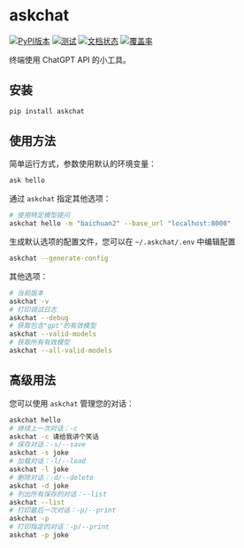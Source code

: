 # askchat

[![PyPI版本](https://img.shields.io/pypi/v/askchat.svg)](https://pypi.python.org/pypi/askchat)
[![测试](https://github.com/rexwzh/askchat/actions/workflows/test.yml/badge.svg)](https://github.com/rexwzh/askchat/actions/workflows/test.yml/)
[![文档状态](https://img.shields.io/badge/docs-github_pages-blue.svg)](https://rexwzh.github.io/askchat/)
[![覆盖率](https://codecov.io/gh/rexwzh/askchat/branch/main/graph/badge.svg)](https://codecov.io/gh/rexwzh/askchat)

终端使用 ChatGPT API 的小工具。

## 安装

```bash
pip install askchat
```

## 使用方法

简单运行方式，参数使用默认的环境变量：
```bash
ask hello
```

通过 `askchat` 指定其他选项：
```bash
# 使用特定模型提问
askchat hello -m "baichuan2" --base_url "localhost:8000"
```

生成默认选项的配置文件，您可以在 `~/.askchat/.env` 中编辑配置
```bash
askchat --generate-config
```


其他选项：
```bash
# 当前版本
askchat -v 
# 打印调试日志
askchat --debug
# 获取包含"gpt"的有效模型
askchat --valid-models
# 获取所有有效模型
askchat --all-valid-models
```

## 高级用法

您可以使用 `askchat` 管理您的对话：

```bash
askchat hello
# 继续上一次对话：-c
askchat -c 请给我讲个笑话
# 保存对话：-s/--save
askchat -s joke
# 加载对话：-l/--load
askchat -l joke
# 删除对话：-d/--delete
askchat -d joke
# 列出所有保存的对话：--list
askchat --list
# 打印最后一次对话：-p/--print
askchat -p
# 打印指定的对话：-p/--print
askchat -p joke
```